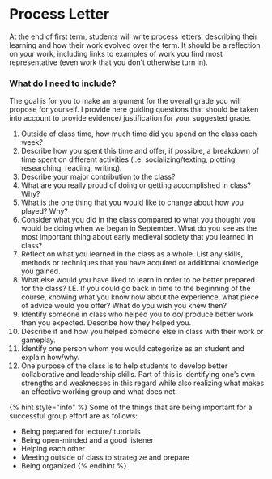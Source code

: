 # Process Letter

At the end of first term, students will write process letters, describing their learning and how their work evolved over the term. It should be a reflection on your work, including links to examples of work you find most representative \(even work that you don't otherwise turn in\).

### What do I need to include?

The goal is for you to make an argument for the overall grade you will propose for yourself. I provide here guiding questions that should be taken into account to provide evidence/ justification for your suggested grade. 

1. Outside of class time, how much time did you spend on the class each week?
2. Describe how you spent this time and offer, if possible, a breakdown of time spent on different activities \(i.e. socializing/texting, plotting, researching, reading, writing\).
3. Describe your major contribution to the class?
4. What are you really proud of doing or getting accomplished in class? Why?
5. What is the one thing that you would like to change about how you played? Why?
6. Consider what you did in the class compared to what you thought you would be doing when we began in September. What do you see as the most important thing about early medieval society that you learned in class?
7. Reflect on what you learned in the class as a whole. List any skills, methods or techniques that you have acquired or additional knowledge you gained.
8. What else would you have liked to learn in order to be better prepared for the class? I.E. If you could go back in time to the beginning of the course, knowing what you know now about the experience, what piece of advice would you offer? What do you wish you knew then?
9. Identify someone in class who helped you to do/ produce better work than you expected. Describe how they helped you.
10. Describe if and how you helped someone else in class with their work or gameplay. 
11. Identify one person whom you would categorize as an student and explain how/why.
12. One purpose of the class is to help students to develop better collaborative and leadership skills. Part of this is identifying one’s own strengths and weaknesses in this regard while also realizing what makes an effective working group and what does not. 

{% hint style="info" %}
Some of the things that are being important for a successful group effort are as follows:

* Being prepared for lecture/ tutorials
* Being open-minded and a good listener 
* Helping each other
* Meeting outside of class to strategize and prepare 
* Being organized
{% endhint %}

